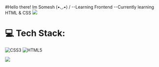 #Hello there! Im Somesh (•◡•) /
--Learning Frontend
--Currently learning HTML & CSS
![](https://github-readme-stats.vercel.app/api?username=1mlex&theme=radical&hide_border=false&include_all_commits=false&count_private=false)<br/>


# 💻 Tech Stack:
![CSS3](https://img.shields.io/badge/css3-%231572B6.svg?style=for-the-badge&logo=css3&logoColor=white) ![HTML5](https://img.shields.io/badge/html5-%23E34F26.svg?style=for-the-badge&logo=html5&logoColor=white)




![](https://github-profile-trophy.vercel.app/?username=1mlex&theme=radical&no-frame=true&no-bg=true&margin-w=4)

<!-- Proudly created with GPRM ( https://gprm.itsvg.in ) -->


